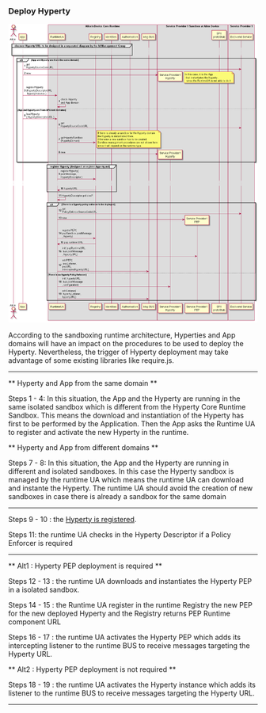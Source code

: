 ### Deploy Hyperty

<!--
@startuml "deploy-hyperty.png"

autonumber

!define SHOW_RuntimeA

!define SHOW_AppAtRuntimeA

!define SHOW_CoreRuntimeA
!define SHOW_MsgBUSAtRuntimeA
!define SHOW_RegistryAtRuntimeA
!define SHOW_IdentitiesAtRuntimeA
!define SHOW_AuthAtRuntimeA
!define SHOW_CoreAgentAtRuntimeA

!define SHOW_SP1SandboxAtRuntimeA
!define SHOW_Protostub1AtRuntimeA
!define SHOW_ServiceProvider1HypertyAtRuntimeA
!define SHOW_ServiceProvider1RouterAtRuntimeA

!define SHOW_SP1

!include ../runtime_objects.plantuml

group discover Hyperty URL: to be designed in a separated diagram by the Id Management Group

	... ...

end group

alt App and Hyperty are from the same domain

	App@A -> SP1 : get\nHypertySourceCodeURL

	create SP1H@A
	App@A -> SP1H@A : new

	note right
		 In this case, it is the App
		  that instantiates the Hyperty,
		   since the RuntimeUA is not able to do it
	end note

	RunUA@A <- App@A : registerHyperty\n(HypertyDescriptorURL\n hypertyInstance )

	RunUA@A -> RunUA@A : check Hyperty\nand App domain


else App and Hyperty are from different domains

	RunUA@A <- App@A : loadHyperty\n( HypertyDescriptorURL )

	RunUA@A -> SP1 : get\nHypertySourceCodeURL

	RunUA@A -> RunReg@A : getHypertySandbox\n(HypertyDomain)

	note right
		If there is already a sandbox for the Hyperty domain
		the Hyperty is instantiated there.
		Otherwise a new sandbox has to be created.
		Sandbox management procedures are not shown here
		since it will depend on the runtime type.
	end note

	create SP1H@A
	RunUA@A -> SP1H@A : new

end group


group register Hyperty (designed at register-hyperty.md)          

RunUA@A -> RunReg@A : registerHyperty(\npostMessage,\nHypertyDescriptor )

...

RunUA@A <- RunReg@A : hypertyURL

end group


RunUA@A -> RunUA@A : HypertyDescriptor.policies?

alt There is a Hyperty policy enforcer to be deployed

	RunUA@A -> SP1 : get\nPolicyEnforcerSourceCodeURL

	create Router1@A
	RunUA@A -> Router1@A : new

	RunUA@A -> RunReg@A : registerPEP( \npepSandbox.postMessage \n, hyperty)

	RunUA@A <- RunReg@A : pep runtime URL

	RunUA@A -> Router1@A : init( pepRuntimeURL,\n bus.postMessage\n, hypertyURL)

	BUS@A <- RunUA@A : addPEP(\n pepListener, \npepURL, \ninterceptedHypertyURL)

else There is no Hyperty Policy Enforcer

	RunUA@A -> SP1H@A : init( hypertyURL,\n bus.postMessage\n, configuration)

	BUS@A <- RunUA@A : addListener(\n hypertyListener, \nhypertyURL)

end group

@enduml
-->

![Hyperty Deploy](deploy-hyperty.png)

 According to the sandboxing runtime architecture, Hyperties and App domains will have an impact on the procedures to be used to deploy the Hyperty. Nevertheless, the trigger of Hyperty deployment may take advantage of some existing libraries like require.js.

---

** Hyperty and App from the same domain **

Steps 1 - 4: In this situation, the App and the Hyperty are running in the same isolated sandbox which is different from the Hyperty Core Runtime Sandbox. This means the download and instantiation of the Hyperty has first to be performed by the Application. Then the App asks the Runtime UA to register and activate the new Hyperty in the runtime.

** Hyperty and App from different domains **

Steps 7 - 8: In this situation, the App and the Hyperty are running in different and isolated sandboxes. In this case the Hyperty sandbox is managed by the runtime UA which means the runtime UA can download and instante the Hyperty. The runtime UA should avoid the creation of new sandboxes in case there is already a sandbox for the same domain

---

Steps 9 - 10 : the [Hyperty is registered](register-hyperty.md).

Steps 11: the runtime UA checks in the Hyperty Descriptor if a Policy Enforcer is required

---

** Alt1 : Hyperty PEP deployment is required **

Steps 12 - 13 : the runtime UA downloads and instantiates the Hyperty PEP in a isolated sandbox.

Steps 14 - 15 : the Runtime UA register in the runtime Registry the new PEP for the new deployed Hyperty and the Registry returns PEP Runtime component URL

Steps 16 - 17 : the runtime UA activates the Hyperty PEP which adds its intercepting listener to the runtime BUS to receive messages targeting the Hyperty URL.

** Alt2 : Hyperty PEP deployment is not required **

Steps 18 - 19 : the runtime UA activates the Hyperty instance which adds its listener to the runtime BUS to receive messages targeting the Hyperty URL.

---

